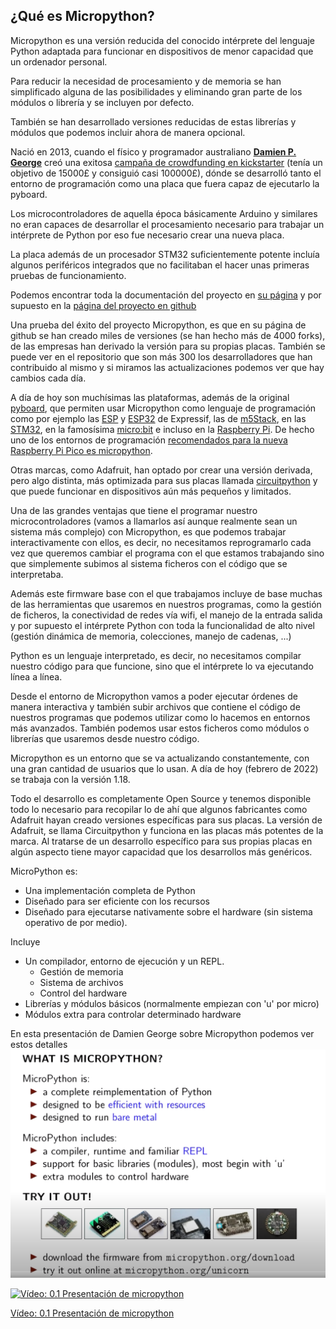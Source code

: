 ## ¿Qué es Micropython?

Micropython es una versión reducida del conocido intérprete del lenguaje Python adaptada para funcionar en dispositivos de menor capacidad que un ordenador personal.

Para reducir la necesidad de procesamiento y de memoria se han simplificado alguna de las posibilidades y eliminando gran parte de los módulos o librería y se incluyen por defecto.

También se han desarrollado versiones reducidas de estas librerías y módulos que podemos incluir ahora de manera opcional.

Nació en 2013,  cuando el físico y programador australiano **[Damien P. George](https://dpgeorge.net/)** creó una exitosa [campaña de crowdfunding en kickstarter](https://www.kickstarter.com/projects/214379695/micro-python-python-for-microcontrollers?lang=es) (tenía un objetivo de 15000£ y consiguió casi 100000£), dónde se desarrolló tanto el entorno de programación como una placa que fuera capaz de ejecutarlo la pyboard.

Los microcontroladores de aquella época básicamente Arduino y similares no eran capaces de desarrollar el procesamiento necesario para trabajar un intérprete de Python por eso fue necesario crear una nueva placa.

La placa además de un procesador STM32 suficientemente potente incluía algunos periféricos integrados que no facilitaban el hacer unas primeras pruebas de funcionamiento.

Podemos encontrar toda la documentación del proyecto en [su página](https://micropython.org/) y por supuesto en la [página del proyecto en github](https://github.com/micropython/micropython)

Una prueba del éxito del proyecto Micropython, es que en su página de github se han creado miles de versiones (se han hecho más de 4000 forks), de las empresas han derivado la versión para su propias placas. También se puede ver en el repositorio que son más 300 los desarrolladores que han contribuido al mismo y si miramos las actualizaciones podemos ver que hay cambios cada día.

A día de hoy son muchísimas las plataformas, además de la original [pyboard](http://micropython.org/download/pybv1), que permiten usar Micropython como lenguaje de programación como por ejemplo las [ESP](http://micropython.org/download/esp8266) y [ESP32](http://micropython.org/download/esp32) de Expressif, las de [m5Stack](https://github.com/m5stack/M5Stack_MicroPython), en las [STM32](http://micropython.org/download/stm32), en la famosísima [micro:bit](https://microbit.org/get-started/user-guide/python/) e incluso en la [Raspberry Pi](https://github.com/boochow/micropython-raspberrypi). De hecho uno de los entornos de programación [recomendados para la nueva Raspberry Pi Pico es micropython](http://micropython.org/download/rp2-pico).

Otras marcas, como Adafruit, han optado por crear una versión derivada, pero algo distinta, más optimizada para sus placas llamada [circuitpython](https://learn.adafruit.com/bienvenido-a-circuitpython-2/que-es-circuitpython) y que puede funcionar en dispositivos aún más pequeños y limitados.

Una de las grandes ventajas que tiene el programar nuestro microcontroladores (vamos a llamarlos así aunque realmente sean un sistema más complejo) con Micropython, es que podemos trabajar interactivamente con ellos, es decir, no necesitamos reprogramarlo cada vez que queremos cambiar el programa con el que estamos trabajando sino que simplemente subimos al sistema ficheros con el código que se interpretaba.

Además este firmware base con el que trabajamos incluye de base muchas de las herramientas que usaremos en nuestros programas, como la gestión de ficheros, la conectividad de redes vía wifi, el manejo de la entrada salida y por supuesto el intérprete Python con toda la funcionalidad de alto nivel (gestión dinámica de memoria, colecciones, manejo de cadenas, ...)

Python es un lenguaje interpretado, es decir, no necesitamos compilar nuestro código para que funcione, sino que el intérprete lo va ejecutando línea a línea.

Desde el entorno de Micropython vamos a poder ejecutar órdenes de manera interactiva y también subir archivos que contiene el código de nuestros programas que podemos utilizar como lo hacemos en entornos más avanzados. También podemos usar estos ficheros como módulos o  librerías que usaremos desde nuestro código.

Micropython es un entorno que se va actualizando constantemente, con una gran cantidad de usuarios que lo usan. A día de hoy (febrero de 2022) se trabaja con la versión 1.18.

Todo el desarrollo es completamente Open Source y tenemos disponible todo lo necesario para recopilar lo de ahí que algunos fabricantes como Adafruit hayan creado versiones específicas para sus placas. La versión de Adafruit, se llama Circuitpython y funciona en las placas más potentes de la marca. Al tratarse de un desarrollo específico para sus propias placas en algún aspecto tiene mayor capacidad que los desarrollos más genéricos.


MicroPython es:

* Una implementación completa de Python
* Diseñado para ser eficiente con los recursos
* Diseñado para ejecutarse nativamente sobre el hardware (sin sistema operativo de por medio). 


Incluye

* Un compilador, entorno de ejecución y un REPL.
    * Gestión de memoria
    * Sistema de archivos
    * Control del hardware
* Librerías y módulos básicos (normalmente empiezan con 'u' por micro)
* Módulos extra para controlar determinado hardware

En esta presentación de Damien George sobre Micropython podemos ver estos detalles
![](./images/WhatISMircopython.png)

[![Vídeo: 0.1 Presentación de micropython](https://img.youtube.com/vi/Y2018fMlSvQ/0.jpg)](https://drive.google.com/file/d/12GklMQ_kHhmaNFoXg7iAVYlvCgptHA_4/view?usp=sharing)

[Vídeo: 0.1 Presentación de micropython](https://drive.google.com/file/d/12GklMQ_kHhmaNFoXg7iAVYlvCgptHA_4/view?usp=sharing)


